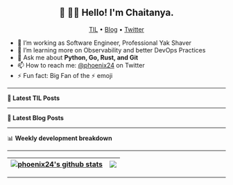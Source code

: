 <h2 align="center">👋 👋🏾 Hello! I'm Chaitanya.</h2>
<p align="center">
  <a href="https://til.chaitanyasharma.in">TIL</a> •
  <a href="https://blog.chaitanyasharma.in">Blog</a> •
  <a href="https://twitter.com/phoenix24">Twitter</a>
</p>

- 🔭 I’m working as Software Engineer, Professional Yak Shaver
- 🌱 I’m learning more on Observability and better DevOps Practices
- 💬 Ask me about **Python, Go, Rust, and Git**
- 📫 How to reach me: [@phoenix24](https://twitter.com/phoenix24) on Twitter
- ⚡ Fun fact: Big Fan of the :zap: emoji

-------

**📝 Latest TIL Posts**

<!-- BLOG-POST-LIST:START -->
<!-- BLOG-POST-LIST:END -->

-------

**📝 Latest Blog Posts**

<!-- BLOG-POST-LIST:START -->
<!-- BLOG-POST-LIST:END -->


-------

📊 **Weekly development breakdown**
<!--START_SECTION:waka-->
<!--END_SECTION:waka-->

-------

| <a href="https://github.com/anuraghazra/github-readme-stats"><img align="center" src="https://github-readme-stats.vercel.app/api?username=phoenix24&show_icons=true&include_all_commits=true&hide_border=true" alt="phoenix24's github stats" /></a> | <a href="https://github.com/anuraghazra/github-readme-stats"><img align="center" src="https://github-readme-stats.vercel.app/api/top-langs/?username=phoenix24&layout=compact&hide_border=true" /></a> |
| ------------- | ------------- |

-------
